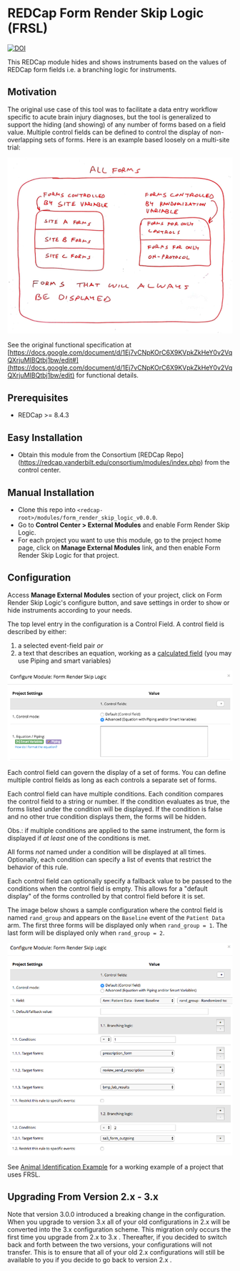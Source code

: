 # REDCap Form Render Skip Logic (FRSL)

[![DOI](https://zenodo.org/badge/97271445.svg)](https://zenodo.org/badge/latestdoi/97271445)

This REDCap module hides and shows instruments based on the values of REDCap form fields  i.e. a branching logic for instruments.

## Motivation

The original use case of this tool was to facilitate a data entry workflow specific to acute brain injury diagnoses, but the tool is generalized to support the hiding (and showing) of any number of forms based on a field value. Multiple control fields can be defined to control the display of non-overlapping sets of forms. Here is an example based loosely on a multi-site trial:

![venn diagram of test project forms](img/venn_diagram_of_forms_controls_and_conditions.png)

See the original functional specification at [https://docs.google.com/document/d/1Ej7vCNpKOrC6X9KVpkZkHeY0v2VqQXrjuMIBQtbj1bw/edit#](https://docs.google.com/document/d/1Ej7vCNpKOrC6X9KVpkZkHeY0v2VqQXrjuMIBQtbj1bw/edit) for functional details.

## Prerequisites
- REDCap >= 8.4.3

## Easy Installation
- Obtain this module from the Consortium [REDCap Repo] (https://redcap.vanderbilt.edu/consortium/modules/index.php) from the control center.

## Manual Installation
- Clone this repo into `<redcap-root>/modules/form_render_skip_logic_v0.0.0`.
- Go to **Control Center > External Modules** and enable Form Render Skip Logic.
- For each project you want to use this module, go to the project home page, click on **Manage External Modules** link, and then enable Form Render Skip Logic for that project.

## Configuration
Access **Manage External Modules** section of your project, click on Form Render Skip Logic's configure button, and save settings in order to show or hide instruments according to your needs.

The top level entry in the configuration is a Control Field. A control field is described by either:

1. a selected event-field pair _or_
2. a text that describes an equation, working as a [calculated field](https://www.ctsi.ufl.edu/files/2017/06/Calculated-Fields-%E2%80%93-REDCap-How.pdf) (you may use Piping and smart variables)

![advanced control field](img/advanced_control_field.png)

Each control field can govern the display of a set of forms. You can define multiple control fields as long as each controls a separate set of forms.

Each control field can have multiple conditions. Each condition compares the control field to a string or number. If the condition evaluates as true, the forms listed under the condition will be displayed. If the condition is false and no other true condition displays them, the forms will be hidden.

Obs.: if multiple conditions are applied to the same instrument, the form is displayed if *at least* one of the conditions is met.

All forms _not_ named under a condition will be displayed at all times. Optionally, each condition can specify a list of events that restrict the behavior of this rule.

Each control field can optionally specify a fallback value to be passed to the conditions when the control field is empty. This allows for a "default display" of the forms controlled by that control field before it is set.

The image below shows a sample configuration where the control field is named `rand_group` and appears on the `Baseline` event of the `Patient Data` arm.  The first three forms will be displayed only when `rand_group = 1`. The last form will be displayed only when `rand_group = 2`.

![module configuration screen](img/configuration_form.png)

See [Animal Identification Example](samples/Animal_Identification.md) for a working example of a project that uses FRSL.

## Upgrading From Version 2.x - 3.x

Note that version 3.0.0 introduced a breaking change in the configuration. When you upgrade to version 3.x all of your old configurations in 2.x will be converted into the 3.x configuration scheme. This migration only occurs the first time you upgrade from 2.x to 3.x . Thereafter, if you decided to switch back and forth between the two versions, your configurations will not transfer. This is to ensure that all of your old 2.x configurations will still be available to you if you decide to go back to version 2.x .
